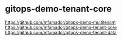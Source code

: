 # gitops-demo-tenant-core


https://github.com/mfamador/gitops-demo-multitenant
https://github.com/mfamador/gitops-demo-tenant-core
https://github.com/mfamador/gitops-demo-tenant-data

